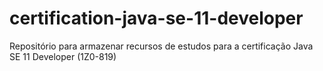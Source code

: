 # certification-java-se-11-developer
Repositório para armazenar recursos de estudos para a certificação Java SE 11 Developer (1Z0-819)
